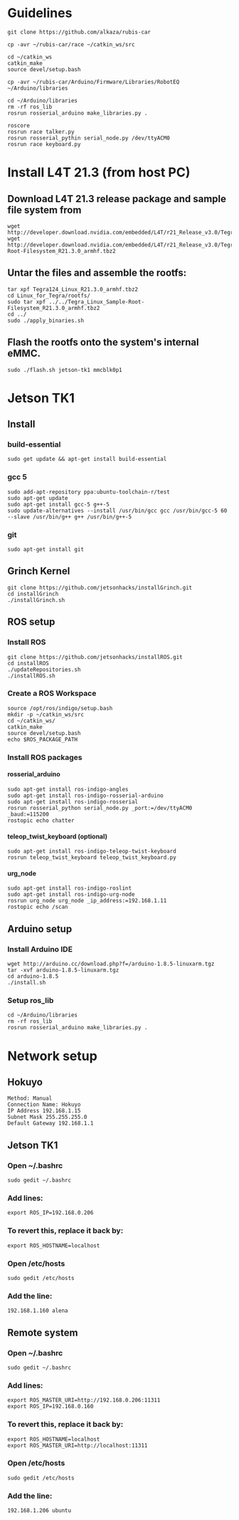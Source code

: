 # Guidelines
```
git clone https://github.com/alkaza/rubis-car

cp -avr ~/rubis-car/race ~/catkin_ws/src

cd ~/catkin_ws 
catkin_make
source devel/setup.bash

cp -avr ~/rubis-car/Arduino/Firmware/Libraries/RobotEQ ~/Arduino/libraries

cd ~/Arduino/libraries
rm -rf ros_lib
rosrun rosserial_arduino make_libraries.py .

roscore
rosrun race talker.py
rosrun rosserial_pythin serial_node.py /dev/ttyACM0
rosrun race keyboard.py
```

# Install L4T 21.3 (from host PC)
## Download L4T 21.3 release package and sample file system from
```
wget http://developer.download.nvidia.com/embedded/L4T/r21_Release_v3.0/Tegra124_Linux_R21.3.0_armhf.tbz2
wget http://developer.download.nvidia.com/embedded/L4T/r21_Release_v3.0/Tegra_Linux_Sample-Root-Filesystem_R21.3.0_armhf.tbz2
```
## Untar the files and assemble the rootfs:
```
tar xpf Tegra124_Linux_R21.3.0_armhf.tbz2
cd Linux_for_Tegra/rootfs/
sudo tar xpf ../../Tegra_Linux_Sample-Root-Filesystem_R21.3.0_armhf.tbz2
cd ../
sudo ./apply_binaries.sh
```
## Flash the rootfs onto the system's internal eMMC.
```
sudo ./flash.sh jetson-tk1 mmcblk0p1
```

# Jetson TK1
## Install
### build-essential
```
sudo get update && apt-get install build-essential
```
### gcc 5
```
sudo add-apt-repository ppa:ubuntu-toolchain-r/test
sudo apt-get update
sudo apt-get install gcc-5 g++-5
sudo update-alternatives --install /usr/bin/gcc gcc /usr/bin/gcc-5 60 --slave /usr/bin/g++ g++ /usr/bin/g++-5
```
### git
```
sudo apt-get install git
```

## Grinch Kernel
```
git clone https://github.com/jetsonhacks/installGrinch.git
cd installGrinch
./installGrinch.sh 
```

## ROS setup
### Install ROS
```
git clone https://github.com/jetsonhacks/installROS.git
cd installROS
./updateRepositories.sh
./installROS.sh
```
### Create a ROS Workspace
```
source /opt/ros/indigo/setup.bash
mkdir -p ~/catkin_ws/src
cd ~/catkin_ws/
catkin_make
source devel/setup.bash
echo $ROS_PACKAGE_PATH
```
### Install ROS packages
#### rosserial_arduino
```
sudo apt-get install ros-indigo-angles
sudo apt-get install ros-indigo-rosserial-arduino
sudo apt-get install ros-indigo-rosserial
rosrun rosserial_python serial_node.py _port:=/dev/ttyACM0 _baud:=115200
rostopic echo chatter
```
#### teleop_twist_keyboard (optional)
```
sudo apt-get install ros-indigo-teleop-twist-keyboard
rosrun teleop_twist_keyboard teleop_twist_keyboard.py
```
#### urg_node
```
sudo apt-get install ros-indigo-roslint
sudo apt-get install ros-indigo-urg-node
rosrun urg_node urg_node _ip_address:=192.168.1.11
rostopic echo /scan
```

## Arduino setup
### Install Arduino IDE
```
wget http://arduino.cc/download.php?f=/arduino-1.8.5-linuxarm.tgz
tar -xvf arduino-1.8.5-linuxarm.tgz
cd arduino-1.8.5
./install.sh
```

### Setup ros_lib
```
cd ~/Arduino/libraries
rm -rf ros_lib
rosrun rosserial_arduino make_libraries.py .
```

# Network setup
## Hokuyo 
```
Method: Manual
Connection Name: Hokuyo
IP Address 192.168.1.15
Subnet Mask 255.255.255.0
Default Gateway 192.168.1.1
```
## Jetson TK1
### Open ~/.bashrc
```
sudo gedit ~/.bashrc
```
### Add lines:
```
export ROS_IP=192.168.0.206
```
### To revert this, replace it back by:
```
export ROS_HOSTNAME=localhost
```
### Open /etc/hosts
```
sudo gedit /etc/hosts
```
### Add the line:
```
192.168.1.160 alena
```
## Remote system
### Open ~/.bashrc
```
sudo gedit ~/.bashrc
```
### Add lines:
```
export ROS_MASTER_URI=http://192.168.0.206:11311
export ROS_IP=192.168.0.160
```
### To revert this, replace it back by:
```
export ROS_HOSTNAME=localhost
export ROS_MASTER_URI=http://localhost:11311
```
### Open /etc/hosts
```
sudo gedit /etc/hosts
```
### Add the line:
```
192.168.1.206 ubuntu
```
